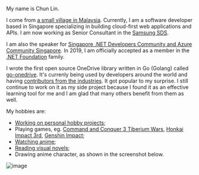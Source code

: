 My name is Chun Lin.

I come from [a small village in Malaysia](https://goo.gl/maps/s2ymn2tsZ26bJgMV6). Currently, I am a software developer based in Singapore specializing in building cloud-first web applications and APIs. I am now working as Senior Consultant in the [Samsung SDS](https://www.samsungsds.com/en/index.html).

I am also the speaker for [Singapore .NET Developers Community and Azure Community Singapore](https://www.dotnet.sg/). In 2019, I am officially accepted as a member in the [.NET Foundation](https://dotnetfoundation.org/community/speakers/goh-chun-lin) family.

I wrote the first open source OneDrive library written in Go (Golang) called [go-onedrive](https://github.com/goh-chunlin/go-onedrive). It's currenly being used by developers around the world and having [contributors from the industries](https://github.com/goh-chunlin/go-onedrive/graphs/contributors). It got popular to my surprise. I still continue to work on it as my side project because I found it as an effective learning tool for me and I am glad that many others benefit from them as well.

My hobbies are:
- [Working on personal hobby projects](https://github.com/goh-chunlin);
- Playing games, eg. [Command and Conquer 3 Tiberium Wars](https://www.ea.com/en-gb/games/command-and-conquer/command-and-conquer-3-tiberium-wars), [Honkai Impact 3rd](https://honkaiimpact3.mihoyo.com/global/en-us/home), [Genshin Impact](https://www.playstation.com/en-sg/games/genshin-impact/);
- [Watching anime](https://www.youtube.com/channel/UCGbshtvS9t-8CW11W7TooQg);
- [Reading visual novels](https://store.steampowered.com/search/?tags=3799);
- Drawing anime character, as shown in the screenshot below.

![image](https://user-images.githubusercontent.com/8535306/137588314-9147daa1-1f68-426f-bd50-c91f928c01b4.png)
